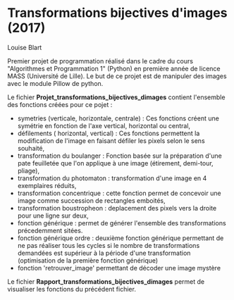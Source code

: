 # Transformations bijectives d'images (2017)
Louise Blart

Premier projet de programmation réalisé dans le cadre du cours "Algorithmes et Programmation 1" (Python) en première année de licence MASS (Université de Lille). Le but de ce projet est de manipuler des images avec le module Pillow de python.

Le fichier **Projet_transformations_bijectives_dimages** contient l'ensemble des fonctions créées pour ce pojet : 
- symetries (verticale, horizontale, centrale) : Ces fonctions créent une symétrie en fonction de l'axe vertical, horizontal ou central,
- défilements ( horizontal, vertical) : Ces fonctions permettent la modification de l'image en faisant défiler les pixels selon le sens souhaité,
- transformation du boulanger : Fonction basée sur la préparation d'une pate feuilletée que l'on applique à une image (étirement, demi-tour, pliage),
- transformation du photomaton : transformation d'une image en 4 exemplaires réduits,
- transformation concentrique : cette fonction permet de concevoir une image comme succession de rectangles emboités,
- transformation boustropheon : deplacement des pixels vers la droite pour une ligne sur deux,
- fonction générique : permet de générer l'ensemble des transformations précedemment sitées. 
- fonction générique ordre : deuxième fonction générique permettant de ne pas réaliser tous les cycles si le nombre de transformations demandées est supérieur à la période d'une transformation (optimisation de la première fonction générique)
- fonction 'retrouver_image' permettant de décoder une image mystère

Le fichier **Rapport_transformations_bijectives_dimages** permet de visualiser les fonctions du précédent fichier.

